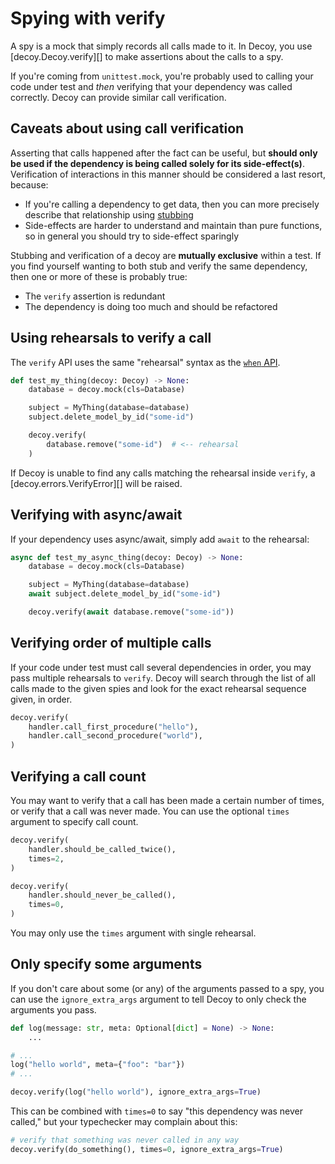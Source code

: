 # Spying with verify

A spy is a mock that simply records all calls made to it. In Decoy, you use [decoy.Decoy.verify][] to make assertions about the calls to a spy.

If you're coming from `unittest.mock`, you're probably used to calling your code under test and _then_ verifying that your dependency was called correctly. Decoy can provide similar call verification.

## Caveats about using call verification

Asserting that calls happened after the fact can be useful, but **should only be used if the dependency is being called solely for its side-effect(s)**. Verification of interactions in this manner should be considered a last resort, because:

-   If you're calling a dependency to get data, then you can more precisely describe that relationship using [stubbing](./when.md)
-   Side-effects are harder to understand and maintain than pure functions, so in general you should try to side-effect sparingly

Stubbing and verification of a decoy are **mutually exclusive** within a test. If you find yourself wanting to both stub and verify the same dependency, then one or more of these is probably true:

-   The `verify` assertion is redundant
-   The dependency is doing too much and should be refactored

## Using rehearsals to verify a call

The `verify` API uses the same "rehearsal" syntax as the [`when` API](./when.md).

```python
def test_my_thing(decoy: Decoy) -> None:
    database = decoy.mock(cls=Database)

    subject = MyThing(database=database)
    subject.delete_model_by_id("some-id")

    decoy.verify(
        database.remove("some-id")  # <-- rehearsal
    )
```

If Decoy is unable to find any calls matching the rehearsal inside `verify`, a [decoy.errors.VerifyError][] will be raised.

## Verifying with async/await

If your dependency uses async/await, simply add `await` to the rehearsal:

```python
async def test_my_async_thing(decoy: Decoy) -> None:
    database = decoy.mock(cls=Database)

    subject = MyThing(database=database)
    await subject.delete_model_by_id("some-id")

    decoy.verify(await database.remove("some-id"))
```

## Verifying order of multiple calls

If your code under test must call several dependencies in order, you may pass multiple rehearsals to `verify`. Decoy will search through the list of all calls made to the given spies and look for the exact rehearsal sequence given, in order.

```python
decoy.verify(
    handler.call_first_procedure("hello"),
    handler.call_second_procedure("world"),
)
```

## Verifying a call count

You may want to verify that a call has been made a certain number of times, or verify that a call was never made. You can use the optional `times` argument to specify call count.

```python
decoy.verify(
    handler.should_be_called_twice(),
    times=2,
)

decoy.verify(
    handler.should_never_be_called(),
    times=0,
)
```

You may only use the `times` argument with single rehearsal.

## Only specify some arguments

If you don't care about some (or any) of the arguments passed to a spy, you can use the `ignore_extra_args` argument to tell Decoy to only check the arguments you pass.

```python
def log(message: str, meta: Optional[dict] = None) -> None:
    ...

# ...
log("hello world", meta={"foo": "bar"})
# ...

decoy.verify(log("hello world"), ignore_extra_args=True)
```

This can be combined with `times=0` to say "this dependency was never called," but your typechecker may complain about this:

```python
# verify that something was never called in any way
decoy.verify(do_something(), times=0, ignore_extra_args=True)
```
